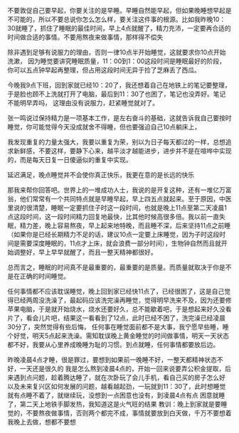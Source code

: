 不要敦促自己要早起，你要关注的是早睡。早睡自然能早起，但如果晚睡想早起是不可能的，所以不要总说你怎么怎么样，要关注这件事的根源。比如我昨晚10：30就睡了，抓住了睡眠的最佳时间，早上4点就醒了，精力充沛，一定要再合适的时间做合适的事情。不要用熬夜来做事情，那样得不偿失

除非遇到足够有说服力的理由，否则一律10点半开始睡觉，这就要求你10点开始洗漱，
因为睡觉要讲究睡眠质量，11：00到1：00这段时间是睡眠最好的阶段，你可以五点钟早起再整理，但占用这段时间无异于捡了芝麻丢了西瓜。

今晚我9点下班，回到家就已经10：20了，我还想着自己在地铁上的笔记要整理，于是脸也顾不上洗就打开了电脑，最后到11：30了也困了，笔记也没弄好。笔记不能明早弄吗，
这理由没有说服力，赶紧睡觉就对了。


张一鸣说过保持精力是一项基本工作，是左右奋斗的基础，这就告诉我自己要按时睡觉，你可能觉得今天没成就舍不得睡，但也要强迫自己10点躺床上，

我发现重复的力量太强大，我要以重复为荣，别以为日子每天都过的一样，总想追求新鲜感，不要这样，要静下心来，越平淡才越能进步，进步并不是在喧哗中实现的，而是每天日复一日傻逼似的重复中实现。

延迟满足，晚点睡觉并不会使你真正快乐，我更在意的是长远的快乐


那我来帮你回答吧。世界上的一堆成功人士，我说的是开复这种，还有一堆亿万富翁，他们常常有一个共同特点就是早睡早起，早上四五点就起来。至于原因，中医里说的很清楚，睡眠一定要抓住子时这一段时间，也就是晚上11点至第二天凌晨1点这段时间，这一段时间精力回复地最快，比其他时候高很多倍。我以前一直失眠，精力差，晚上容易熬夜，早上起来地特晚，而且睡不深，后来坚持11点之前睡（如果你是已经长期精力不足的话，建议10点一定要上床睡觉，因为子时这段时间是需要深度睡眠的，11点才上床，就会浪费一部分时间），生物钟自然而且就开始调整好，早上早早就醒了，而且一整天精神都很好。

总而言之，睡眠的时间真不是最重要的，最重要的是质量。而质量就取决于你是不是在正确的时间睡觉。

任何事情都不应该耽误睡觉，晚上回到家已经快11点了，已经很困了，这是自己觉得已经两周没洗澡了，最起码应该洗完澡再睡觉，觉得明早洗来不及，因为还要修苹果电脑，于是就开始烧水，烧水还要好久，总不能歇着吧，于是想起来好久没看片了，看会儿片吧，结果这一看看到了12点，此时已经不困了，洗完澡已经凌晨30分了，突然觉得有些后悔，
任何事在睡觉面前都不是大事，我宁愿早些睡，睡个好觉，明天5点起来洗澡。需知耽误晚上黄金睡觉的时间做事情，明天一天状态都不好，我要从心里养成晚睡为耻的习惯。到点就睡，任何事情都要放后边。



昨晚凌晨4点才睡，很是罪过，要想到如果前一晚睡不好，一整天都精神状态不好，一天还是很久的
我是怎么熬到凌晨4点的，开始一回来说要弄公积金提取，后来遇到点问题，趁着腾达睡了，就在次卧玩了会儿手机，看自己买的房子怎么好
以及未来复兴区如何发展的问题，越看越起劲，一玩就到11：30了，此时想睡觉就有点睡不着了，就继续玩，没想到一点困意也没有，到凌晨4点有点
困意就睡了，第二天上地铁手脚发热，我知道这是火气旺的结果
教训：晚上到家就是要睡觉的，不要熬夜做事情，否则两个都完不成，事情就要放到白天做，千万不要想着我晚上去做，想都不要想
